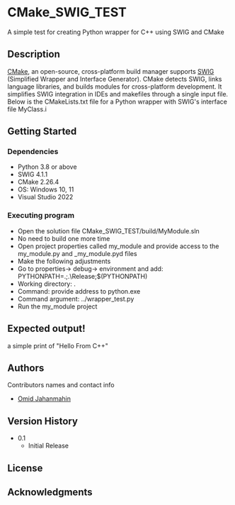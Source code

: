 # CMake_SWIG_TEST

A simple test for creating Python wrapper for C++  using SWIG and CMake

## Description

[CMake](https://cmake.org/), an open-source, cross-platform build manager supports [SWIG](https://www.swig.org/) (Simplified Wrapper and Interface Generator). CMake detects SWIG, links language libraries, and builds modules for cross-platform development. It simplifies SWIG integration in IDEs and makefiles through a single input file. Below is the CMakeLists.txt file for a Python wrapper with SWIG's interface file MyClass.i


## Getting Started

### Dependencies

* Python 3.8 or above
* SWIG 4.1.1
* CMake 2.26.4
* OS: Windows 10, 11
* Visual Studio 2022

### Executing program

* Open the solution file CMake_SWIG_TEST/build/MyModule.sln 
* No need to build one more time
* Open project properties called my_module and provide access to the my_module.py and _my_module.pyd files
* Make the following adjustments
* Go to properties-> debug-> environment and add: PYTHONPATH=.;.\Release;$(PYTHONPATH)
* Working directory: .
* Command: provide address to python.exe
* Command argument: ../wrapper_test.py
* Run the my_module project

## Expected output!

a simple print of
"Hello From C++"

## Authors

Contributors names and contact info
- [Omid Jahanmahin](https://github.com/ozj1)

## Version History

* 0.1
    * Initial Release

## License

## Acknowledgments

